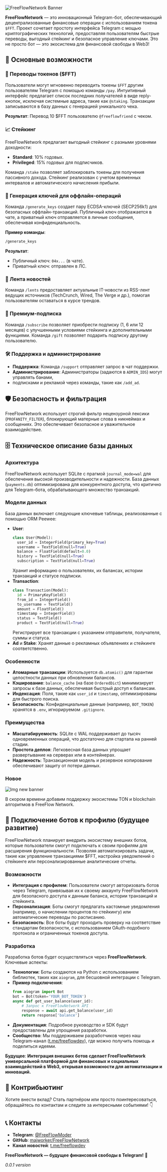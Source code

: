 ![FreeFlowNetwork Banner](image/FFN_logo.png)

**FreeFlowNetwork** — это инновационный Telegram-бот, обеспечивающий децентрализованные финансовые операции с 
использованием токена `$FFT`. Проект сочетает простоту интерфейса Telegram с мощью криптографических технологий,
предоставляя пользователям быстрые переводы, выгодный стейкинг и безопасное управление ключами. Это не просто бот
— это экосистема для финансовой свободы в Web3!

## 🚀 Основные возможности

### 💸 Переводы токенов ($FFT)
Пользователи могут мгновенно переводить токены `$FFT` другим пользователям Telegram с помощью команды `/pay`. 
Интуитивный интерфейс предлагает список последних получателей в виде reply-кнопок, исключая системные адреса, 
такие как `@staking`. Транзакции записываются в базу данных с генерацией уникального чека.

**Результат**: Перевод 10 $FFT пользователю `@freeflowfriend` с чеком.

### 📈 Стейкинг
FreeFlowNetwork предлагает выгодный стейкинг с разными уровнями доходности:
- **Standard**: 10% годовых.
- **Privileged**: 15% годовых для подписчиков.

Команда `/stake` позволяет заблокировать токены для получения пассивного дохода. 
Стейкинг реализован с учетом временных интервалов и автоматического начисления прибыли.

### 🔑 Генерация ключей для оффлайн-операций
Команда `/generate_keys` создает пару ECDSA-ключей (SECP256k1) для безопасных оффлайн-транзакций. 
Публичный ключ отображается в чате, а приватный ключ отправляется в личные сообщения, обеспечивая конфиденциальность.

**Пример команды**:
```bash
/generate_keys
```
**Результат**:
- Публичный ключ: `04x...` (в чате).
- Приватный ключ: отправлен в ЛС.

### 📰 Лента новостей
Команда `/lents` предоставляет актуальные IT-новости из RSS-лент ведущих источников 
(TechCrunch, Wired, The Verge и др.), помогая пользователям оставаться в курсе трендов.

### 💎 Премиум-подписка
Команда `/subscribe` позволяет приобрести подписку (1, 6 или 12 месяцев) с 
улучшенными условиями стейкинга и дополнительными функциями. Команда `/gift` 
позволяет подарить подписку другому пользователю.

### 🛠 Поддержка и администрирование
- **Поддержка**: Команда `/support` отправляет запрос в чат поддержки.
- **Администрирование**: Администраторы (задаются в `ADMIN_IDS`) могут управлять банами, 
- подписками и рекламой через команды, такие как `/add_ad`.

## 🛡 Безопасность и фильтрация
FreeFlowNetwork использует строгий фильтр нецензурной лексики (`PROFANITY_FILTER`), 
блокирующий матерные слова в никнеймах и сообщениях. Это обеспечивает безопасное и 
уважительное взаимодействие.

## 🗄 Техническое описание базы данных

### Архитектура
FreeFlowNetwork использует SQLite с прагмой `journal_mode=wal` для обеспечения высокой 
производительности и надежности. База данных (`payments.db`) оптимизирована для конкурентного 
доступа, что критично для Telegram-бота, обрабатывающего множество транзакций.

### Модели данных
База данных включает следующие ключевые таблицы, реализованные с помощью ORM Peewee:
- **User**:
    ```python
    class User(Model):
      user_id = IntegerField(primary_key=True)
      username = TextField(null=True)
      balance = FloatField(default=0.0)
      history = TextField(null=True)
      subscription = TextField(null=True)
    ```
  Хранит информацию о пользователях, их балансах, истории транзакций и статусе подписки.
- **Transaction**:
    ```python
    class Transaction(Model):
      id = PrimaryKeyField()
      from_id = IntegerField()
      to_username = TextField()
      amount = FloatField()
      timestamp = IntegerField()
      status = TextField()
      product = TextField(null=True)
    ```
  Регистрирует все транзакции с указанием отправителя, получателя, суммы и статуса.
- **Ad** и **Stake**:
  Хранят данные о рекламных объявлениях и стейкинге соответственно.

### Особенности
- **Атомарные транзакции**: Используется `db.atomic()` для гарантии целостности данных при обновлении балансов.
- **Кэширование**: `balance_cache` (на базе `OrderedDict`) минимизирует запросы к базе данных, обеспечивая быстрый доступ к балансам.
- **Индексация**: Поля, такие как `user_id` и `timestamp`, оптимизированы для быстрого поиска.
- **Безопасность**: Конфиденциальные данные (например, `BOT_TOKEN`) хранятся в `.env`, игнорируемом `.gitignore`.

### Преимущества
- **Масштабируемость**: SQLite с WAL поддерживает до тысяч одновременных операций, что достаточно для стартапа на ранней стадии.
- **Простота деплоя**: Легковесная база данных упрощает развертывание на серверах или в контейнерах.
- **Надежность**: Транзакционная модель и резервное копирование обеспечивают защиту от потери данных.

### Новое

![Img new banner](image/new_realez_banner.png)

В скором времени добавим поддержку экосистемы TON и blockchain алгоритмов в FreeFlow Network.

## 🤖 Подключение ботов к профилю (будущее развитие)

FreeFlowNetwork планирует внедрить экосистему внешних ботов, которые пользователи смогут подключать к своим профилям для расширения функциональности. Позволяя автоматизировать задачи, такие как управление транзакциями $FFT, настройка уведомлений о стейкинге или персонализированные аналитические отчеты.

### Возможности
- **Интеграция с профилем**: Пользователи смогут авторизовать ботов через Telegram, привязывая их к своему аккаунту FreeFlowNetwork для безопасного доступа к данным баланса, истории транзакций и стейкинга.
- **Персонализация**: Боты смогут предлагать кастомные уведомления (например, о начислении процентов по стейкингу) или автоматические переводы по расписанию.
- **Безопасность**: Все боты будут проходить проверку на соответствие стандартам безопасности, с использованием OAuth-подобного протокола и ограниченных токенов доступа.

### Разработка
Разработка ботов будет осуществляться через **FreeFlowNetwork**. Ключевые аспекты:
- **Технологии**: Боты создаются на Python с использованием библиотек, таких как `aiogram`, для бесшовной интеграции с Telegram.
- **Пример подключения**:
  ```python
  from aiogram import Bot
  bot = Bot(token='YOUR_BOT_TOKEN')
  async def get_user_balance(user_id):
      # Запрос к FreeFlowNetwork API
      response = await api.get_balance(user_id)
      return response['balance']
  ```
- **Документация**: Подробное руководство и SDK будут предоставлены для упрощения разработки.
- **Сообщество**: Мы поддерживаем разработчиков через наш Telegram-канал ([t.me/freeflowdev](https://t.me/freeflowdev)), где можно получить помощь и поделиться идеями.

**Будущее**: **Интеграция внешних ботов сделает FreeFlowNetwork универсальной платформой для финансовых и социальных взаимодействий в Web3, открывая возможности для автоматизации и инноваций.**

## 🤝 Контрибьютинг
Хотите внести вклад? Стать партнёром или просто поинтересоваться, обращайтесь по контактам и следите за интересными событиями! 👇

## 📞 Контакты
- **Telegram**: [@FreeFlowModer](https://t.me/FreeFlowModer)
- **GitHub**: [majworker/FreeFlowNetwork](https://github.com/majworker/FreeFlowNetwork)
- **Канал новостей**: [t.me/freeflowdev](https://t.me/freeflowdev)

**FreeFlowNetwork — будущее финансовой свободы в Telegram!** 🚀

*0.0.1 version*
